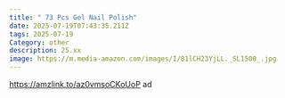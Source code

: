 ```yaml
---
title: " 73 Pcs Gel Nail Polish"
date: 2025-07-19T07:43:35.211Z
tags: 2025-07-19
Category: other
description: 25.xx
image: https://m.media-amazon.com/images/I/81lCH23YjLL._SL1500_.jpg
---
```

https://amzlink.to/az0vmsoCKoUoP ad